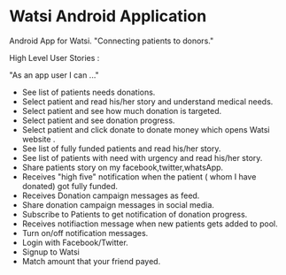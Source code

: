 Watsi Android Application
===============

Android App for Watsi. "Connecting patients to donors."


High Level User Stories :

  "As an app user I can ..."
  
* See list of patients needs donations.
* Select patient and read his/her story and understand medical needs.
* Select patient and see how much donation is targeted.
* Select patient and see donation progress.
* Select patient and click donate to donate money which opens Watsi website .
* See list of fully funded patients and read his/her story.
* See list of patients with need with urgency and read his/her story.
* Share patients story on my facebook,twitter,whatsApp.
* Receives "high five" notification when the patient ( whom I have donated) got fully funded.
* Receives Donation campaign messages as feed.
* Share donation campaign messages in social media.
* Subscribe to Patients to get notification of donation progress.
* Receives notifiaction message when new patients gets added to pool.
* Turn on/off notification messages.
* Login with Facebook/Twitter.
* Signup to Watsi
* Match amount that your friend payed.


